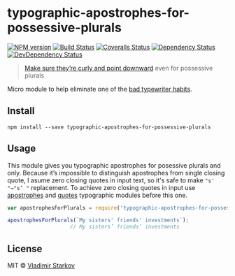 # typographic-apostrophes-for-possessive-plurals

[![NPM version][npm-image]][npm-url]
[![Build Status][travis-image]][travis-url]
[![Coveralls Status][coveralls-image]][coveralls-url]
[![Dependency Status][depstat-image]][depstat-url]
[![DevDependency Status][depstat-dev-image]][depstat-dev-url]

> [Make sure they’re curly and point downward][rtfm] even for possessive plurals

Micro module to help eliminate one of the [bad typewriter habits][habits].


## Install

```
npm install --save typographic-apostrophes-for-possessive-plurals
```


## Usage

This module gives you typographic apostrophes for posessive plurals and only. Because it’s impossible to distinguish apostrophes from single closing quote, I asume zero closing quotes in input text, so it's safe to make `"s' "→"s’ "` replacement. To achieve zero closing quotes in input use [apostrophes][apostrophes] and [quotes][quotes] typographic modules before this one.

[apostrophes]: https://www.npmjs.com/package/typographic-apostrophes
[quotes]: https://www.npmjs.com/package/typographic-quotes

```js
var apostrophesForPlurals = require('typographic-apostrophes-for-possessive-plurals');

apostrophesForPlurals(`My sisters' friends' investments`);
                    // My sisters’ friends’ investments
```

## License

MIT © [Vladimir Starkov](https://iamstarkov.com/)

[rtfm]: practicaltypography.com/apostrophes.html
[habits]: http://practicaltypography.com/typewriter-habits.html

[npm-url]: https://npmjs.org/package/typographic-apostrophes-for-possessive-plurals
[npm-image]: http://img.shields.io/npm/v/typographic-apostrophes-for-possessive-plurals.svg

[travis-url]: https://travis-ci.org/iamstarkov/typographic-apostrophes-for-possessive-plurals
[travis-image]: http://img.shields.io/travis/iamstarkov/typographic-apostrophes-for-possessive-plurals.svg

[coveralls-url]: https://coveralls.io/r/iamstarkov/typographic-apostrophes-for-possessive-plurals
[coveralls-image]: http://img.shields.io/coveralls/iamstarkov/typographic-apostrophes-for-possessive-plurals.svg

[depstat-url]: https://david-dm.org/iamstarkov/typographic-apostrophes-for-possessive-plurals
[depstat-image]: https://david-dm.org/iamstarkov/typographic-apostrophes-for-possessive-plurals.svg

[depstat-dev-url]: https://david-dm.org/iamstarkov/typographic-apostrophes-for-possessive-plurals
[depstat-dev-image]: https://david-dm.org/iamstarkov/typographic-apostrophes-for-possessive-plurals/dev-status.svg
